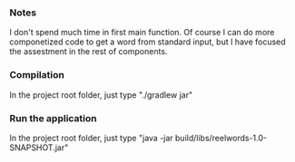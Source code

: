 ### Notes

I don't spend much time in first main function. Of course I can do more componetized code 
to get a word from standard input, but I have focused the assestment in the rest of components.


### Compilation

In the project root folder, just type "./gradlew jar"

### Run the application

In the project root folder, just type "java -jar build/libs/reelwords-1.0-SNAPSHOT.jar"